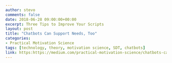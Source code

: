```yaml
---
author: stevo
comments: false
date: 2018-06-28 09:00:00+00:00
excerpt: Three Tips to Improve Your Scripts
layout: post
title: "Chatbots Can Support Needs, Too"
categories:
- Practical Motivation Science
tags: [technology, theory, motivation science, SDT, chatbots]
link: https:https://medium.com/practical-motivation-science/chatbots-can-support-needs-too-6ecfbc762547
---
```

